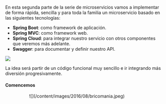 En esta segunda parte de la serie de microservicios vamos a implementar de forma rápida, sencilla y para toda la familia un microservicio basado en las siguientes tecnologías:

* **Spring Boot**: como framework de aplicación.
* **Spring MVC**: como framework web.
* **Spring Cloud**: para integrar nuestro servicio con otros componentes que veremos más adelante.
* **Swagger**: para documentar y definir nuestro API.

![](/content/images/2016/09/perros_lemings.jpg)

La idea será partir de un código funcional muy sencillo e ir integrando más diversión progresivamente.

#### Comencemos

<div class="image-div" style="position: relative; width: 70%;margin-left:15%">
![](/content/images/2016/08/bricomania.jpeg)
</div>


